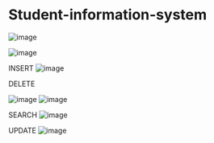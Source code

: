 # Student-information-system

![image](https://github.com/user-attachments/assets/9aef7f35-cb09-4cf4-9e46-4aeac5cffee0)

![image](https://github.com/user-attachments/assets/b5e9444a-c51d-48db-a495-2d7455fffcc2)

INSERT
![image](https://github.com/user-attachments/assets/498572a0-f589-4e84-9a94-1721c3045f1a)


DELETE 

![image](https://github.com/user-attachments/assets/94f5c976-4cdf-4f25-80a0-f4fcbed0c104)
![image](https://github.com/user-attachments/assets/f3e78e49-c6bd-438d-9921-8a32fa404e78)

SEARCH
![image](https://github.com/user-attachments/assets/df156b4c-121c-4462-bd37-1ad9bfde00ae)
 
UPDATE 
![image](https://github.com/user-attachments/assets/1f6c180d-90d2-4ee0-b8f2-6116e956f952)
